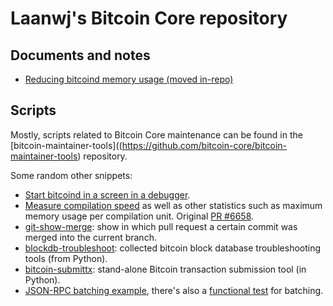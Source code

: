 Laanwj's Bitcoin Core repository
==================================

<!--
In progress
--------------
-->

Documents and notes
--------------------

- [Reducing bitcoind memory usage (moved in-repo)](https://github.com/bitcoin/bitcoin/blob/master/doc/reduce-memory.md)

Scripts
--------

Mostly, scripts related to Bitcoin Core maintenance can be found in the [bitcoin-maintainer-tools]((https://github.com/bitcoin-core/bitcoin-maintainer-tools) repository.

Some random other snippets:

- [Start bitcoind in a screen in a debugger](https://gist.github.com/laanwj/29bc141fb8d10608651c).
- [Measure compilation speed](https://gist.github.com/laanwj/108877a28ec03836568a) as well
 as other statistics such as maximum memory usage per compilation unit. Original
 [PR #6658](https://github.com/bitcoin/bitcoin/issues/6658#issuecomment-144643696).
- [git-show-merge](https://gist.github.com/laanwj/ef8a6dcbb02313442462): show
  in which pull request a certain commit was merged into the current branch.
- [blockdb-troubleshoot](https://github.com/laanwj/blockdb-troubleshoot):
  collected bitcoin block database troubleshooting tools (from Python).
- [bitcoin-submittx](https://github.com/laanwj/bitcoin-submittx):
  stand-alone Bitcoin transaction submission tool (in Python).
- [JSON-RPC batching example](https://gist.github.com/laanwj/f2e0238bd151d5365c07bdd03467588b), there's also a [functional test](https://github.com/bitcoin/bitcoin/blob/master/test/functional/interface_rpc.py#L38) for batching.

